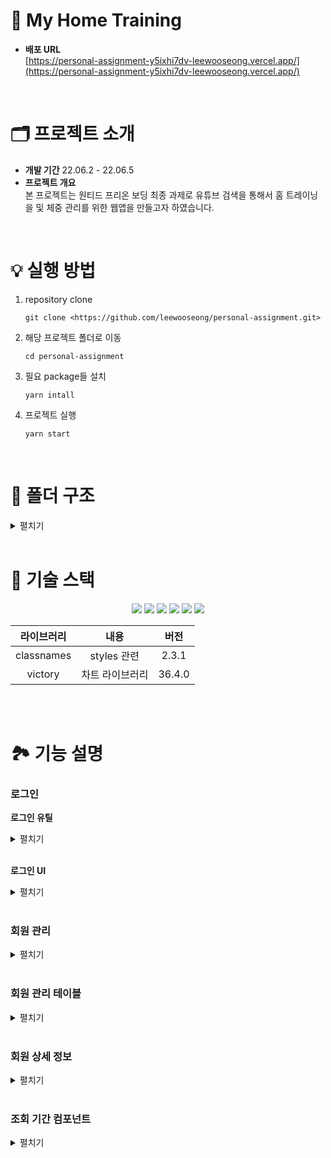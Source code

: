 # 💪 My Home Training


- **배포 URL** <br /> [https://personal-assignment-y5ixhi7dv-leewooseong.vercel.app/](https://personal-assignment-y5ixhi7dv-leewooseong.vercel.app/)

<br />

# 🗂 프로젝트 소개

- **개발 기간** 22.06.2 - 22.06.5
- **프로젝트 개요** <br />
본 프로젝트는 원티드 프리온 보딩 최종 과제로 유튜브 검색을 통해서 홈 트레이닝을 및 체중 관리를 위한 웹앱을 만들고자 하였습니다.

<br />

# 💡 실행 방법

1. repository clone
    
    ```
    git clone <https://github.com/leewooseong/personal-assignment.git>
    ```
    
2. 해당 프로젝트 폴더로 이동
    
    ```
    cd personal-assignment
    ```
    
3. 필요 package들 설치
    
    ```
    yarn intall
    ```
    
4. 프로젝트 실행
    
    ```
    yarn start
    ```

<br />

# 📁 폴더 구조

<details>
<summary>펼치기</summary>

📦과제6_개인과제
 ┣ 📂public
 ┃ ┣ 📜favicon.ico
 ┃ ┣ 📜index.html
 ┃ ┣ 📜logo192.png
 ┃ ┣ 📜logo512.png
 ┃ ┣ 📜manifest.json
 ┃ ┣ 📜robots.txt
 ┃ ┗ 📜_redirects
 ┣ 📂src
 ┃ ┣ 📂assets
 ┃ ┃ ┗ 📂svgs
 ┃ ┃ ┃ ┣ 📜back.svg
 ┃ ┃ ┃ ┣ 📜front.svg
 ┃ ┃ ┃ ┣ 📜goal.svg
 ┃ ┃ ┃ ┣ 📜history.svg
 ┃ ┃ ┃ ┣ 📜index.ts
 ┃ ┃ ┃ ┣ 📜settings.svg
 ┃ ┃ ┃ ┣ 📜training.svg
 ┃ ┃ ┃ ┗ 📜user_image.svg
 ┃ ┣ 📂data
 ┃ ┃ ┗ 📜user_data.json
 ┃ ┣ 📂hooks
 ┃ ┃ ┗ 📂worker
 ┃ ┃ ┃ ┣ 📜index.ts
 ┃ ┃ ┃ ┣ 📜useAxios.ts
 ┃ ┃ ┃ ┗ 📜useAxiosCore.ts
 ┃ ┣ 📂routes
 ┃ ┃ ┣ 📂Home
 ┃ ┃ ┃ ┣ 📜home.module.scss
 ┃ ┃ ┃ ┣ 📜index.tsx
 ┃ ┃ ┃ ┗ 📜ProfileChart.tsx
 ┃ ┃ ┣ 📂SearchTraining
 ┃ ┃ ┃ ┣ 📂SearchBar
 ┃ ┃ ┃ ┃ ┣ 📜index.tsx
 ┃ ┃ ┃ ┃ ┗ 📜searchBar.module.scss
 ┃ ┃ ┃ ┣ 📂VideoItem
 ┃ ┃ ┃ ┃ ┣ 📜index.tsx
 ┃ ┃ ┃ ┃ ┗ 📜videoItem.module.scss
 ┃ ┃ ┃ ┣ 📂VideoList
 ┃ ┃ ┃ ┃ ┣ 📜index.tsx
 ┃ ┃ ┃ ┃ ┗ 📜videoList.module.scss
 ┃ ┃ ┃ ┣ 📜index.tsx
 ┃ ┃ ┃ ┗ 📜searchTraining.module.scss
 ┃ ┃ ┣ 📂shared
 ┃ ┃ ┃ ┗ 📂LNB
 ┃ ┃ ┃ ┃ ┣ 📜index.tsx
 ┃ ┃ ┃ ┃ ┗ 📜LNB.module.scss
 ┃ ┃ ┣ 📂VideoDetail
 ┃ ┃ ┃ ┣ 📜index.tsx
 ┃ ┃ ┃ ┗ 📜videoDetail.module.scss
 ┃ ┃ ┣ 📜index.tsx
 ┃ ┃ ┗ 📜routes.module.scss
 ┃ ┣ 📂services
 ┃ ┃ ┗ 📜youtube-axios.ts
 ┃ ┣ 📂states
 ┃ ┃ ┗ 📜video.ts
 ┃ ┣ 📂styles
 ┃ ┃ ┣ 📂base
 ┃ ┃ ┃ ┣ 📜_fonts.scss
 ┃ ┃ ┃ ┣ 📜_more.scss
 ┃ ┃ ┃ ┗ 📜_reset.scss
 ┃ ┃ ┣ 📂constants
 ┃ ┃ ┃ ┣ 📜_colors.scss
 ┃ ┃ ┃ ┣ 📜_levels.scss
 ┃ ┃ ┃ ┗ 📜_sizes.scss
 ┃ ┃ ┣ 📂mixins
 ┃ ┃ ┃ ┣ 📜_animation.scss
 ┃ ┃ ┃ ┣ 📜_flexbox.scss
 ┃ ┃ ┃ ┣ 📜_position.scss
 ┃ ┃ ┃ ┣ 📜_responsive.scss
 ┃ ┃ ┃ ┣ 📜_typography.scss
 ┃ ┃ ┃ ┗ 📜_visual.scss
 ┃ ┃ ┣ 📜index.js
 ┃ ┃ ┗ 📜index.scss
 ┃ ┣ 📂types
 ┃ ┃ ┣ 📜todo.d.ts
 ┃ ┃ ┗ 📜video.d.ts
 ┃ ┣ 📂utils
 ┃ ┃ ┗ 📜axios.ts
 ┃ ┣ 📜index.tsx
 ┃ ┣ 📜logo.svg
 ┃ ┣ 📜react-app-env.d.ts
 ┃ ┣ 📜reportWebVitals.ts
 ┃ ┗ 📜setupTests.ts
 ┣ 📜.env
 ┣ 📜.eslintignore
 ┣ 📜.eslintrc.json
 ┣ 📜.gitignore
 ┣ 📜.prettierignore
 ┣ 📜.prettierrc.yml
 ┣ 📜.stylelintrc.json
 ┣ 📜package-lock.json
 ┣ 📜package.json
 ┣ 📜README.md
 ┣ 📜tsconfig.json
 ┗ 📜yarn.lock


</details>

<br />

# 🔨 기술 스택

<div align="center">
<img src="[https://img.shields.io/badge/HTML5-E34F26?style=flat-square&logo=HTML5&logoColor=white](https://img.shields.io/badge/HTML5-E34F26?style=flat-square&logo=HTML5&logoColor=white)"/>
<img src="[https://img.shields.io/badge/CSS3-1572B6?style=flat-square&logo=CSS3&logoColor=white](https://img.shields.io/badge/CSS3-1572B6?style=flat-square&logo=CSS3&logoColor=white)"/>
<img src="[https://img.shields.io/badge/Sass-CC6699?style=flat-square&logo=Sass&logoColor=white](https://img.shields.io/badge/Sass-CC6699?style=flat-square&logo=Sass&logoColor=white)"/>
<img src="[https://img.shields.io/badge/TypeScript-3178C6?style=flat-square&logo=TypeScript&logoColor=white](https://img.shields.io/badge/TypeScript-3178C6?style=flat-square&logo=TypeScript&logoColor=white)"/>
<img src="[https://img.shields.io/badge/React-61DAFB?style=flat-square&logo=React&logoColor=white](https://img.shields.io/badge/React-61DAFB?style=flat-square&logo=React&logoColor=white)"/>
<img src="[https://img.shields.io/badge/Recoil-764ABC?style=flat-square&logo=Recoil&logoColor=white](https://img.shields.io/badge/Recoil-764ABC?style=flat-square&logo=Recoil&logoColor=white)"/>

<br />

|라이브러리|내용|버전|
|:---:|:---:|:---:|
| classnames | styles 관련 | 2.3.1 |
| victory | 차트 라이브러리 | 36.4.0 |

<br />
</div>

<br />

# 🏞 기능 설명

### 로그인

**로그인 유틸**
<details>
  <summary>펼치기</summary>
로그인 로그아웃을 간단하게 훅스를 사용하는 방식으로 사용할 수 있도록 훅을 작성하여 사용

- 로그인 훅스 (useLogin)
    - 기본적으로 로그인을 수행하는 util을 작성
    - 로그인 훅스에서 로그인 util을 사용하여 결과에 따라 로그인 상태를 변경하는 로직을 수행
    - 아이디, 비밀번호, 실패 핸들러 총 3개의 인자를 전달받아 로그인 유틸의 수행 결과에 따라 진행됨

<br />

- 로그아웃 훅스 (useLogout)
    - 간단하게 로그아웃 훅을 통해 이벤트가 발생하면 한 번에 로그아웃 처리를 진행
    - 로그인 정보를 로컬스토리지에서 저장하기 때문에 로컬 스토리에서 데이터를 제거
    - 이후, 로그인 상태를 변경하여 페에지가 로그인 페이지로 전환됨
        - 상태가 비로그인 상태이기 때문
</details>

<br />

**로그인 UI**
<details>
  <summary>펼치기</summary>
로그인 UI 및 관련된 기능을 구현  

- validation

  - 아이디 및 비밀 번호를 미입력시 focus out 및 로그인 버튼을 누를 때 미입력된 요소에 경고 메세지를 요소 하단에 표시한다.
  - 미입력된 요소가 있다면 버튼의 스타일이 활성화되지 않으며 버튼을 누르더라도 요소 하단에 경고 메세지만 표시하고 로그인 요청을 보내지 않는다.


- 아이디 저장하기

  - 아이디 저장하기를 체크하면 로그인 로직을 통해 로그인이 성공했을 때 쿠키에 해당 아이디를 저장하고 다른 아이디로 새로 로그인할 경우 쿠키 값을 갱신한다.
  - 아이디 저장하기를 해제한다면 저장되어 있는 쿠키를 만료시킨다.
</details>

<br>

### 회원 관리
<details>
<summary>펼치기</summary>
회원 관리 페이지에서 조건에 맞는 회원 검색 기능 구현

- filtering

  - 각 조건을 state에 저장
  - 조건을 사용자가 입력할때마다 state 업데이트
  - 검색 버튼 클릭시 전체 회원 중 해당 조건에 맞는 회원 정보를 가져와 렌더링

필터링 함수

  ```typescript
const onSubmitForm = () => {
    let filteredArr = data;
    if (searchKeyword.username !== '전체') {
      filteredArr = data.filter((el) => el.username === searchKeyword.username);
    }

    if (filteredArr.length !== 0 && searchKeyword.id !== '전체') {
      filteredArr = filteredArr.filter((el) => el.id === Number(searchKeyword.id));
    }

    if (filteredArr.length !== 0) {
      filteredArr = filteredArr.filter(
        (el) => new Date(el.crt_ymdt) >= new Date(date.startDate) && new Date(el.crt_ymdt) <= new Date(date.endDate)
      );
    }

    setMemberListState(filteredArr);
    setIsSubmit(true);
  };
```
</details>


<br />

### 회원 관리 테이블
<details>
  <summary>펼치기</summary>

  - 검색 조건에 따른 검색 결과를 Table 태그를 사용해 출력
  
```tsx
const originMembers = useRecoilValue(searchMemberList);
const members = originMembers as IMember[];

...중략...

<p>전체 총 {members.length}명의 회원이 검색되었습니다.</p>
<div className={styles.tableWrapper}>
  <table>
    <thead>
      <tr>
        {header.map((headerName, index) => {
          const key = `${headerName}-${index}`;
          return <th key={key}>{headerName}</th>;
        })}
      </tr>
    </thead>
    <tbody>
      {members.map((member, index) => {
        const key = `${member}-${index}`;
        return (
          <tr key={key}>
            <td>{member.id}</td>
            <td>{member.crt_ymdt}</td>
            <td>{member.username}</td>
            <td>
              <Link to='/detailMember'>
                <button type='button' onClick={() => setSelectMember(member)}>
                  상세보기
                </button>
              </Link>
            </td>
          </tr>
        );
      })}
    </tbody>
  </table>
</div>
```

  - 특정 회원의 `상세보기` 버튼을 클릭하면 해당 회원의 정보를 Recoil에 담은 후 해당 회원의 상세 정보 페이지로 이동

```tsx
export interface IMember {
  id: number;
  username: string;
  crt_ymdt: string;
}

export const selectMemberState = atom<IMember>({
  key: '#selectMemberState',
  default: {
    id: 0,
    username: '',
    crt_ymdt: '',
  },
});
```
```tsx
const [, setSelectMember] = useRecoilState(selectMemberState);
```

</details>

<br />

### 회원 상세 정보

<details>
  <summary>펼치기</summary>
- 회원 정보 테이블
    - '회원 관리'페이지에서 관리자가 선택한 회원 정보 출력

<br />

- 심박수 그래프
    - date picker로 선택된 날짜(startData,endDate) 값을 받아 해당되는 날짜의 심박수를 그래프로 표시
    - 선택한 기간이 하루일 때, 10분 단위로 심박수 표시
    - 선택한 기간이 2일 이상일 때, 일 단위로 심박수 표시
</details>


<br />


### 조회 기간 컴포넌트

<details>
<summary>펼치기</summary>

[https://user-images.githubusercontent.com/69146527/171102893-05149745-c2e8-4383-941e-f893eb60d659.mov](https://user-images.githubusercontent.com/69146527/171102893-05149745-c2e8-4383-941e-f893eb60d659.mov)

👉 [자세히 보기](https://github.com/wanted-pre-onboarding-FE-01/moa-health-admin/blob/main/report/%EC%A0%95%EC%84%A0%EB%AF%B8%20-%20%EC%A1%B0%ED%9A%8C%20%EA%B8%B0%EA%B0%84%20%EC%BB%B4%ED%8F%AC%EB%84%8C%ED%8A%B8.md)

- No Library

    - 직접 만든 date-range-picker
    - 이유: 최대한 기획된 디자인과 기능에 맞추기 위하여
- 3개의 퀵버튼(`오늘`, `1주일`, `전체`) 구현
- 페이지별 재사용
    - 회원 관리 페이지, 그래프 2개(심박 수, 걸음 수)
    - 개별적인 날짜 조회 가능 (컴포넌트별 state 모두 분리)
- UI와 기능의 파일 분리
- 정확한 날짜 표출
    - 표출되는 날짜에는 해당 날짜의 `연/월/일` 정보 보유 (단순 숫자 노출 x)
    - 코드 (한 달의 주차 별 날짜 배열 산출 방법)
        
        ```tsx
        export const converteDate = (assignedDay: Dayjs) => {
          const firstWeek = assignedDay.startOf('month').week();
        
          const dates: Dayjs[] = Array.from(
            { length: assignedDay.daysInMonth() + assignedDay.startOf('month').day() },
            (v, index) => assignedDay.startOf('year').week(firstWeek).startOf('week').add(index, 'day')
          );
        
          const init: Dayjs[][] = [];
        
          let rowIdx = -1;
          return dates.reduce((acc, cur, i) => {
            if (!(i % 7)) {
              acc.push([cur]);
              rowIdx += 1;
            } else {
              acc[rowIdx].push(cur);
            }
            return acc;
          }, init);
        };
        
        ```
        

</details>
